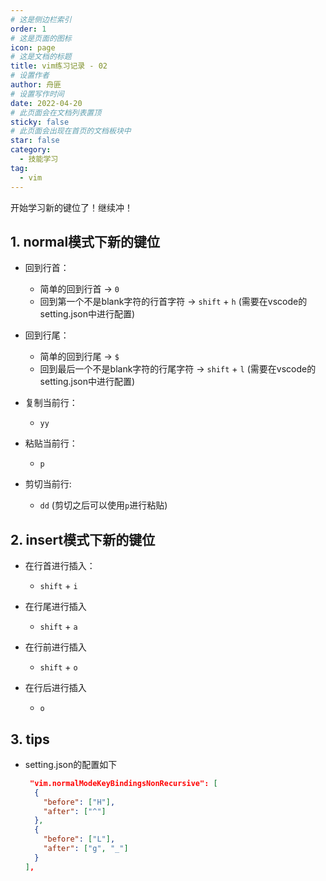 ```yaml
---
# 这是侧边栏索引
order: 1
# 这是页面的图标
icon: page
# 这是文档的标题
title: vim练习记录 - 02
# 设置作者
author: 舟匪
# 设置写作时间
date: 2022-04-20
# 此页面会在文档列表置顶
sticky: false
# 此页面会出现在首页的文档板块中
star: false
category:
  - 技能学习
tag:
  - vim
---
```


开始学习新的键位了！继续冲！

<!-- more -->

## 1. normal模式下新的键位

- 回到行首：
  - 简单的回到行首 → `0`
  - 回到第一个不是blank字符的行首字符 → `shift` + `h` (需要在vscode的setting.json中进行配置)

- 回到行尾：
  - 简单的回到行尾 → `$`
  - 回到最后一个不是blank字符的行尾字符 → `shift` + `l` (需要在vscode的setting.json中进行配置)

- 复制当前行：
  - `yy`

- 粘贴当前行：
  - `p`

- 剪切当前行:
  - `dd` (剪切之后可以使用`p`进行粘贴)

## 2. insert模式下新的键位

- 在行首进行插入：
  - `shift` + `i`
  
- 在行尾进行插入
  - `shift` + `a`

- 在行前进行插入
  - `shift` + `o`

- 在行后进行插入
  - `o`

## 3. tips

- setting.json的配置如下

  ```json
   "vim.normalModeKeyBindingsNonRecursive": [
    {
      "before": ["H"],
      "after": ["^"]
    },
    {
      "before": ["L"],
      "after": ["g", "_"]
    } 
  ],
  ```
